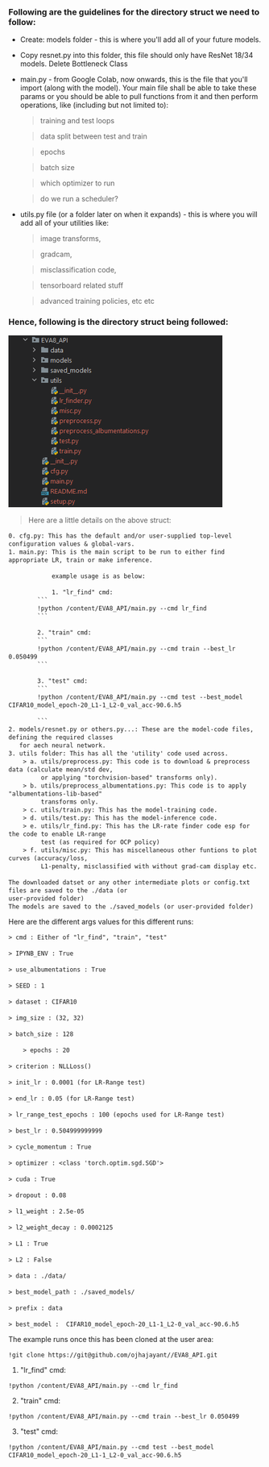 ###  Following are the guidelines for the  directory struct we need to follow:

*   Create:
models folder - this is where you'll add all of your future models. 

*   Copy resnet.py into this folder, this file should only have ResNet 18/34 models. Delete Bottleneck Class

*   main.py - from Google Colab, now onwards, this is the file that you'll import (along with the model). Your main file shall be able to take these params or you should be able to pull functions from it and then perform operations, like (including but not limited to):

    > training and test loops

    > data split between test and train

    > epochs

    > batch size

    > which optimizer to run

    > do we run a scheduler?

*   utils.py file (or a folder later on when it expands) - this is where you will add all of your utilities like:

    > image transforms,

    > gradcam,

    > misclassification code,

    > tensorboard related stuff

    > advanced training policies, etc etc



###  Hence, following is the directory struct being followed:

![alt text](https://github.com/ojhajayant/EVA8_API/blob/main/EVA8_API_DIR_STRUCT.png "Logo Title Text 1")

> Here are a little details on the above struct:

```
0. cfg.py: This has the default and/or user-supplied top-level configuration values & global-vars.
1. main.py: This is the main script to be run to either find  appropriate LR, train or make inference.

            example usage is as below:
	    
            1. "lr_find" cmd:
	    ```
	    !python /content/EVA8_API/main.py --cmd lr_find
	    ```
	    
	    2. "train" cmd:
	    ```
	    !python /content/EVA8_API/main.py --cmd train --best_lr 0.050499
	    ```
	    
	    3. "test" cmd:
	    ```
	    !python /content/EVA8_API/main.py --cmd test --best_model CIFAR10_model_epoch-20_L1-1_L2-0_val_acc-90.6.h5
	    
	    ```
2. models/resnet.py or others.py...: These are the model-code files, defining the required classes
   for aech neural network.
3. utils folder: This has all the 'utility' code used across.
	> a. utils/preprocess.py: This code is to download & preprocess data (calculate mean/std dev,
	     or applying "torchvision-based" transforms only).
	> b. utils/preprocess_albumentations.py: This code is to apply "albumentations-lib-based" 
	     transforms only.
	> c. utils/train.py: This has the model-training code.
	> d. utils/test.py: This has the model-inference code.
	> e. utils/lr_find.py: This has the LR-rate finder code esp for the code to enable LR-range 
	     test (as required for OCP policy)
	> f. utils/misc.py: This has miscellaneous other funtions to plot curves (accuracy/loss, 
	     L1-penalty, misclassified with without grad-cam display etc.

The downloaded datset or any other intermediate plots or config.txt files are saved to the ./data (or 
user-provided folder)
The models are saved to the ./saved_models (or user-provided folder)
```



Here are the different args values for this different runs:

	> cmd : Either of "lr_find", "train", "test"

	> IPYNB_ENV : True

	> use_albumentations : True

	> SEED : 1

	> dataset : CIFAR10

	> img_size : (32, 32)

	> batch_size : 128
  
        > epochs : 20

	> criterion : NLLLoss()

	> init_lr : 0.0001 (for LR-Range test)

	> end_lr : 0.05 (for LR-Range test)

	> lr_range_test_epochs : 100 (epochs used for LR-Range test)

	> best_lr : 0.504999999999

	> cycle_momentum : True

	> optimizer : <class 'torch.optim.sgd.SGD'>

	> cuda : True

	> dropout : 0.08

	> l1_weight : 2.5e-05

	> l2_weight_decay : 0.0002125

	> L1 : True

	> L2 : False

	> data : ./data/

	> best_model_path : ./saved_models/

	> prefix : data

	> best_model :  CIFAR10_model_epoch-20_L1-1_L2-0_val_acc-90.6.h5
    
    
 The example runs once this has been cloned at the user area:
 
 ```
 !git clone https://git@github.com/ojhajayant//EVA8_API.git
 ```
 
 1. "lr_find" cmd:
 
 ```
 !python /content/EVA8_API/main.py --cmd lr_find
 ```
 
 2. "train" cmd:
 
 ```
 !python /content/EVA8_API/main.py --cmd train --best_lr 0.050499
 ```
 
 3. "test" cmd:
 
 ```
 !python /content/EVA8_API/main.py --cmd test --best_model CIFAR10_model_epoch-20_L1-1_L2-0_val_acc-90.6.h5
 ```
